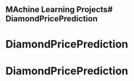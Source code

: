 ## MAchine Learning Projects# DiamondPricePrediction
# DiamondPricePrediction
# DiamondPricePrediction
